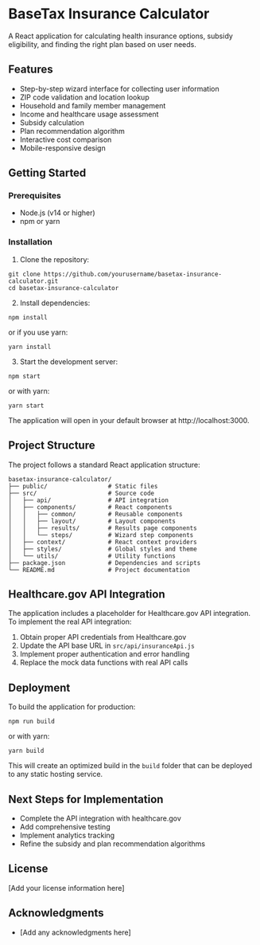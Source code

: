 # BaseTax Insurance Calculator

A React application for calculating health insurance options, subsidy eligibility, and finding the right plan based on user needs.

## Features

- Step-by-step wizard interface for collecting user information
- ZIP code validation and location lookup
- Household and family member management
- Income and healthcare usage assessment
- Subsidy calculation
- Plan recommendation algorithm
- Interactive cost comparison
- Mobile-responsive design

## Getting Started

### Prerequisites

- Node.js (v14 or higher)
- npm or yarn

### Installation

1. Clone the repository:
```
git clone https://github.com/yourusername/basetax-insurance-calculator.git
cd basetax-insurance-calculator
```

2. Install dependencies:
```
npm install
```
or if you use yarn:
```
yarn install
```

3. Start the development server:
```
npm start
```
or with yarn:
```
yarn start
```

The application will open in your default browser at http://localhost:3000.

## Project Structure

The project follows a standard React application structure:

```
basetax-insurance-calculator/
├── public/                 # Static files
├── src/                    # Source code
│   ├── api/                # API integration
│   ├── components/         # React components
│   │   ├── common/         # Reusable components
│   │   ├── layout/         # Layout components
│   │   ├── results/        # Results page components
│   │   └── steps/          # Wizard step components
│   ├── context/            # React context providers
│   ├── styles/             # Global styles and theme
│   └── utils/              # Utility functions
├── package.json            # Dependencies and scripts
└── README.md               # Project documentation
```

## Healthcare.gov API Integration

The application includes a placeholder for Healthcare.gov API integration. To implement the real API integration:

1. Obtain proper API credentials from Healthcare.gov
2. Update the API base URL in `src/api/insuranceApi.js`
3. Implement proper authentication and error handling
4. Replace the mock data functions with real API calls

## Deployment

To build the application for production:

```
npm run build
```
or with yarn:
```
yarn build
```

This will create an optimized build in the `build` folder that can be deployed to any static hosting service.

## Next Steps for Implementation

- Complete the API integration with healthcare.gov
- Add comprehensive testing
- Implement analytics tracking
- Refine the subsidy and plan recommendation algorithms

## License

[Add your license information here]

## Acknowledgments

- [Add any acknowledgments here] 